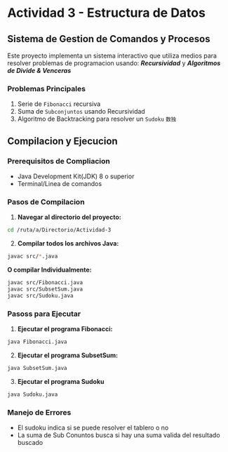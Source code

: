 # Actividad 3 - Estructura de Datos

## Sistema de Gestion de Comandos y Procesos

Este proyecto implementa un sistema interactivo que utiliza medios para resolver problemas de programacion usando: ***Recursividad*** y ***Algoritmos de Divide & Venceras***

### Problemas Principales

1. Serie de `Fibonacci` recursiva
2. Suma de `Subconjuntos` usando Recursividad
3. Algoritmo de Backtracking para resolver un `Sudoku` `数独`

## Compilacion y Ejecucion

### Prerequisitos de Compliacion
 * Java Development Kit(JDK) 8 o superior
 * Terminal/Linea de comandos

### Pasos de Compilacion

1. **Navegar al directorio del proyecto:**
```bash 
cd /ruta/a/Directorio/Actividad-3
```

2. **Compilar todos los archivos Java:**
```bash
javac src/*.java
```

**O compilar Individualmente:**
```bash
javac src/Fibonacci.java
javac src/SubsetSum.java
javac src/Sudoku.java
```

### Pasoss para Ejecutar

1. **Ejecutar el programa Fibonacci:**
```bash
java Fibonacci.java
```

2. **Ejecutar el programa SubsetSum:**
```bash
java SubsetSum.java
```

3. **Ejecutar el programa Sudoku**
```bash
java Sudoku.java
```

### Manejo de Errores
 * El sudoku indica si se puede resolver el tablero o no
 * La suma de Sub Conuntos busca si hay una suma valida del resultado buscado 

